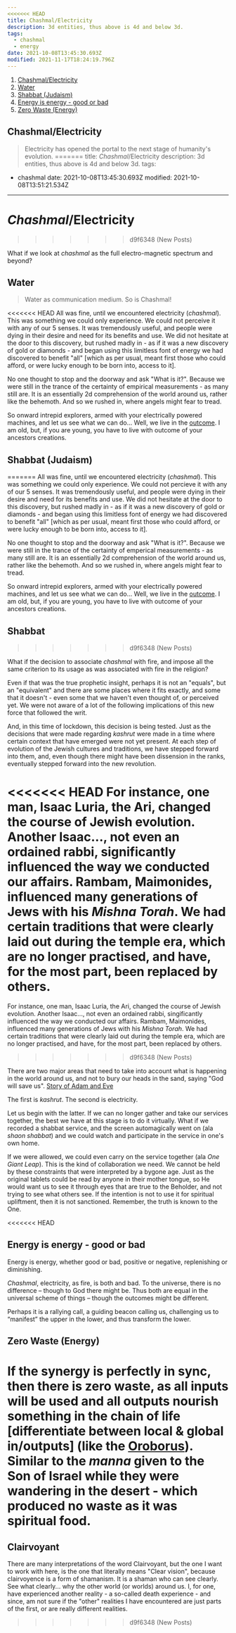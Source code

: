 ```yaml
---
<<<<<<< HEAD
title: Chashmal/Electricity
description: 3d entities, thus above is 4d and below 3d.
tags:
  - chashmal
  - energy
date: 2021-10-08T13:45:30.693Z
modified: 2021-11-17T18:24:19.796Z
---
```


1. [Chashmal/Electricity](#chashmalelectricity)
2. [Water](#water)
3. [Shabbat (Judaism)](#shabbat-judaism)
4. [Energy is energy - good or bad](#energy-is-energy---good-or-bad)
5. [Zero Waste (Energy)](#zero-waste-energy)

## Chashmal/Electricity

> Electricity has opened the portal to the next stage of humanity's evolution.
=======
title: _Chashmal_/Electricity
description: 3d entities, thus above is 4d and below 3d.
tags:
  - chashmal
date: 2021-10-08T13:45:30.693Z
modified: 2021-10-08T13:51:21.534Z
---

# _Chashmal_/Electricity
>>>>>>> d9f6348 (New Posts)

What if we look at _chashmal_ as the full electro-magnetic spectrum and beyond?

## Water

> Water as communication medium. So is Chashmal!

<<<<<<< HEAD
All was fine, until we encountered electricity (_chashmal_). This was something we could only experience. We could not perceive it with any of our 5 senses. It was tremendously useful, and people were dying in their desire and need for its benefits and use. We did not hesitate at the door to this discovery, but rushed madly in - as if it was a new discovery of gold or diamonds - and began using this limitless font of energy we had discovered to benefit "all" [which as per usual, meant first those who could afford, or were lucky enough to be born into, access to it].

No one thought to stop and the doorway and ask "What is it?". Because we were still in the trance of the certainty of empirical measurements - as many still are. It is an essentially 2d comprehension of the world around us, rather like the behemoth. And so we rushed in, where angels might fear to tread.

So onward intrepid explorers, armed with your electrically powered machines, and let us see what we can do... Well, we live in the [outcome](intention.html). I am old, but, if you are young, you have to live with outcome of your ancestors creations.

## Shabbat (Judaism)
=======
All was fine, until we encountered electricity (_chashmal_). This was something we could only experience. We could not percieve it with any of our 5 senses. It was tremendously useful, and people were dying in their desire and need for its benefits and use. We did not hesitate at the door to this discovery, but rushed madly in - as if it was a new discovery of gold or diamonds - and began using this limitless font of energy we had discovered to benefit "all" [which as per usual, meant first those who could afford, or were lucky enough to be born into, access to it].

No one thought to stop and the doorway and ask "What is it?". Because we were still in the trance of the certainty of emperical measurements - as many still are. It is an essentially 2d comprehension of the world around us, rather like the behemoth. And so we rushed in, where angels might fear to tread.

So onward intrepid explorers, armed with your electrically powered machines, and let us see what we can do... Well, we live in the [outcome](intention.html). I am old, but, if you are young, you have to live with outcome of your ancestors creations.

## Shabbat
>>>>>>> d9f6348 (New Posts)

What if the decision to associate _chashmal_ with fire, and impose all the same criterion to its usage as was associated with fire in the religion?

Even if that was the true prophetic insight, perhaps it is not an "equals", but an "equivalent" and there are some places where it fits exactly, and some that it doesn't - even some that we haven't even thought of, or perceived yet. We were not aware of a lot of the following implications of this new force that followed the writ.

And, in this time of lockdown, this decision is being tested. Just as the decisions that were made regarding _kashrut_ were made in a time where certain context that have emerged were not yet present. At each step of evolution of the Jewish cultures and traditions, we have stepped forward into them, and, even though there might have been dissension in the ranks, eventually stepped forward into the new revolution.

<<<<<<< HEAD
For instance, one man, Isaac Luria, the Ari, changed the course of Jewish evolution. Another Isaac..., not even an ordained rabbi, significantly influenced the way we conducted our affairs. Rambam, Maimonides, influenced many generations of Jews with his _Mishna Torah_. We had certain traditions that were clearly laid out during the temple era, which are no longer practised, and have, for the most part, been replaced by others.
=======
For instance, one man, Isaac Luria, the Ari, changed the course of Jewish evolution. Another Isaac..., not even an ordained rabbi, singificantly influenced the way we conducted our affairs. Rambam, Maimonides, influenced many generations of Jews with his _Mishna Torah_. We had certain traditions that were clearly laid out during the temple era, which are no longer practised, and have, for the most part, been replaced by others.
>>>>>>> d9f6348 (New Posts)

There are two major areas that need to take into account what is happening in the world around us, and not to bury our heads in the sand, saying "God will save us". [Story of Adam and Eve](adam_eve.html)

The first is _kashrut_. The second is electricity.

Let us begin with the latter. If we can no longer gather and take our services together, the best we have at this stage is to do it virtually. What if we recorded a shabbat service, and the screen automagically went on (ala _shaon shabbat_) and we could watch and participate in the service in one's own home.

If we were allowed, we could even carry on the service together (ala _One Giant Leap_). This is the kind of collaboration we need. We cannot be held by these constraints that were interpreted by a bygone age. Just as the original tablets could be read by anyone in their mother tongue, so He would want us to see it through eyes that are true to the Beholder, and not trying to see what others see. If the intention is not to use it for spiritual upliftment, then it is not sanctioned. Remember, the truth is known to the One.

<<<<<<< HEAD
## Energy is energy - good or bad

Energy is energy, whether good or bad, positive or negative, replenishing or diminishing.

_Chashmal_, electricity, as fire, is both and bad. To the universe, there is no difference – though to God there might be. Thus both are equal in the universal scheme of things – though the outcomes might be different.

Perhaps it is a rallying call, a guiding beacon calling us, challenging us to “manifest” the upper in the lower, and thus transform the lower.

## Zero Waste (Energy)

If the synergy is perfectly in sync, then there is **zero waste**, as all inputs will be used and all outputs nourish something in the chain of life [differentiate between local & global in/outputs] (like the [Oroborus](oroborus.html)). Similar to the _manna_ given to the Son of Israel while they were wandering in the desert - which produced no waste as it was spiritual food.
=======
## Clairvoyant

There are many interpretations of the word Clairvoyant, but the one I want to work with here, is the one that literally means "Clear vision", because clairvoyence is a form of shamanism. It is a shaman who can see clearly. See what clearly... why the other world (or worlds) around us. I, for one, have experienced another reality - a so-called death experience - and since, am not sure if the "other" realities I have encountered are just parts of the first, or are really different realities.
>>>>>>> d9f6348 (New Posts)
